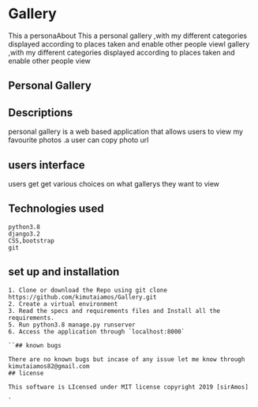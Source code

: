 # Gallery
This a personaAbout This a personal gallery ,with my different categories displayed according to places taken and enable other people viewl gallery ,with my different categories displayed according to places taken and enable other people view
## Personal Gallery

## Descriptions

personal gallery is a web based application that allows users to view my favourite photos .a user can copy photo url
## users interface
users get get various choices on what gallerys they want to view
## Technologies used

```
python3.8
django3.2
CSS,bootstrap
git
```
## set up and installation
```
1. Clone or download the Repo using git clone https://github.com/kimutaiamos/Gallery.git
2. Create a virtual environment
3. Read the specs and requirements files and Install all the requirements.  
5. Run python3.8 manage.py runserver
6. Access the application through `localhost:8000`

``## known bugs

There are no known bugs but incase of any issue let me know through kimutaiamos82@gmail.com
## license

This software is LIcensed under MIT license copyright 2019 [sirAmos]

`


